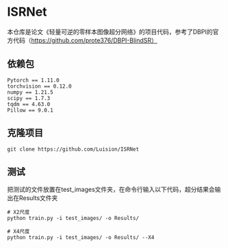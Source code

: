 # ISRNet
本仓库是论文《轻量可逆的零样本图像超分网络》的项目代码，参考了DBPI的官方代码（https://github.com/prote376/DBPI-BlindSR）

## 依赖包
```
Pytorch == 1.11.0
torchvision == 0.12.0
numpy == 1.21.5
scipy == 1.7.3
tqdm == 4.63.0
Pillow == 9.0.1
```

## 克隆项目
```
git clone https://github.com/Luision/ISRNet
```

## 测试
把测试的文件放置在test_images文件夹，在命令行输入以下代码，超分结果会输出在Results文件夹

```
# X2尺度
python train.py -i test_images/ -o Results/

# X4尺度
python train.py -i test_images/ -o Results/ --X4
```
